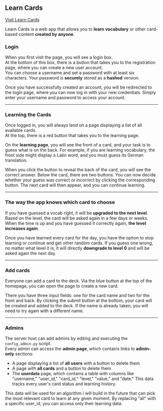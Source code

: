 ## Learn Cards  

[Visit Learn Cards](https://learn-cards.justuslethen.de)  

Learn Cards is a web app that allows you to **learn vocabulary** or other card-based content **created by anyone**.  

### Login  
When you first visit the page, you will see a login box.  
At the bottom of this box, there is a button that takes you to the registration page, where you can create a new user account.  
You can choose a username and set a password with at least six characters. Your password is **securely** stored as a **hashed** version.  

Once you have successfully created an account, you will be redirected to the login page, where you can now log in with your new credentials. Simply enter your username and password to access your account.  

---

### Learning the Cards  
Once logged in, you will always land on a page displaying a list of all available cards.  
At the top, there is a red button that takes you to the learning page.  

On the **learning page**, you will see the front of a card, and your task is to guess what is on the back. For example, if you are learning vocabulary, the front side might display a Latin word, and you must guess its German translation.  

When you click the button to reveal the back of the card, you will see the correct answer. Below the card, there are two buttons. You can now decide whether your guess was correct or incorrect by clicking the corresponding button. The next card will then appear, and you can continue learning.

---

### The way the app knows which card to choose  
If you have guessed a vocab right, it will be **upgraded to the next level**. Based on the level, the card will be asked again in a few days or weeks. When the time is up and you have guessed it correctly again, **the level increases again**.  

Once you have learned every card for the day, you have the option to stop learning or continue and get other random cards. If you guess one wrong, no matter what level it is, it will directly **downgrade to level 0** and will be asked again the next day.  

---

### Add cards  
Everyone can add a card to the deck. Via the blue button at the top of the homepage, you can open the page to create a new card.  

There you have three input fields: one for the card name and two for the front and back. By clicking the submit button at the bottom, your card will be created and added to the deck. If the name is already taken, you will need to try again with a different name.  

---

### Admins  
The server host can add admins by editing and executing the `config_admin.py` script.  
Every admin can access the **admin page**, which contains links to **admin-only** sections:  

- A page displaying a list of **all users** with a button to delete them  
- A page with **all cards** and a button to delete them  
- The **userdata** page, which contains a table with columns like "username," "user_id," "card_id," "level," "value," and "date." This data tracks every user's card status and learning history.  

This data will be used for an algorithm I will build in the future that can pick the most relevant card to learn at any given moment.
By replacing "all" with a specific user_id, you can access only their learning data.